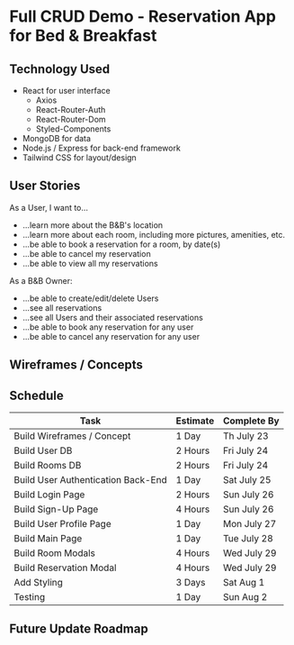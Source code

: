 # Full CRUD Demo - Reservation App for Bed & Breakfast

## Technology Used
  * React for user interface
    * Axios
    * React-Router-Auth
    * React-Router-Dom
    * Styled-Components
  * MongoDB for data
  * Node.js / Express for back-end framework
  * Tailwind CSS for layout/design


## User Stories
As a User, I want to...
  * ...learn more about the B&B's location
  * ...learn more about each room, including more pictures, amenities, etc.
  * ...be able to book a reservation for a room, by date(s)
  * ...be able to cancel my reservation
  * ...be able to view all my reservations

As a B&B Owner:
  * ...be able to create/edit/delete Users
  * ...see all reservations
  * ...see all Users and their associated reservations
  * ...be able to book any reservation for any user
  * ...be able to cancel any reservation for any user


## Wireframes / Concepts


## Schedule
Task | Estimate | Complete By
--- | --- | ---
Build Wireframes / Concept | 1 Day | Th July 23
Build User DB | 2 Hours | Fri July 24
Build Rooms DB | 2 Hours | Fri July 24
Build User Authentication Back-End | 1 Day | Sat July 25
Build Login Page | 2 Hours | Sun July 26
Build Sign-Up Page | 4 Hours | Sun July 26
Build User Profile Page | 1 Day | Mon July 27
Build Main Page | 1 Day | Tue July 28
Build Room Modals | 4 Hours | Wed July 29
Build Reservation Modal | 4 Hours | Wed July 29
Add Styling | 3 Days | Sat Aug 1
Testing | 1 Day | Sun Aug 2


## Future Update Roadmap


